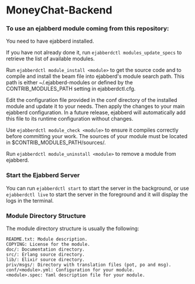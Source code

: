 # MoneyChat-Backend

### To use an ejabberd module coming from this repository:

You need to have ejabberd installed.

If you have not already done it, run `ejabberdctl modules_update_specs` to retrieve the list of available modules.

Run `ejabberdctl module_install <module>` to get the source code and to compile and install the beam file into ejabberd's module search path. This path is either ~/.ejabberd-modules or defined by the CONTRIB_MODULES_PATH setting in ejabberdctl.cfg.

Edit the configuration file provided in the conf directory of the installed module and update it to your needs. Then apply the changes to your main ejabberd configuration. In a future release, ejabberd will automatically add this file to its runtime configuration without changes.

Use `ejabberdctl module_check <module>` to ensure it compiles correctly before committing your work. The sources of your module must be located in $CONTRIB_MODULES_PATH/sources/<module>.

Run `ejabberdctl module_uninstall <module>` to remove a module from ejabberd.

### Start the Ejabberd Server
You can run `ejabberdctl start` to start the server in the background, or use `ejabberdctl live` to start the server in the foreground and it will display the logs in the terminal. 


### Module Directory Structure
The module directory structure is usually the following:
```
README.txt: Module description.  
COPYING: License for the module.  
doc/: Documentation directory.  
src/: Erlang source directory.  
lib/: Elixir source directory.  
priv/msgs/: Directory with translation files (pot, po and msg).  
conf/<module>.yml: Configuration for your module.  
<module>.spec: Yaml description file for your module.  
```
